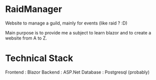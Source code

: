 # RaidManager

Website to manage a guild, mainly for events (like raid ? :D)

Main purpose is to provide me a subject to learn blazor and to create a website from A to Z.

# Technical Stack
Frontend : Blazor
Backend : ASP.Net
Database : Postgresql (probably)